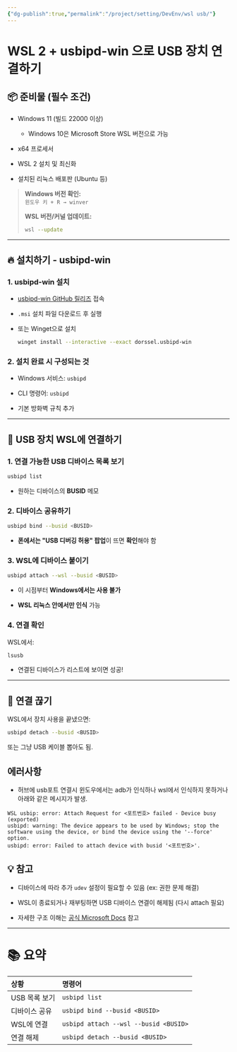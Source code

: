 ```yaml
---
{"dg-publish":true,"permalink":"/project/setting/DevEnv/wsl usb/"}
---
```



# WSL 2 + usbipd-win 으로 USB 장치 연결하기

## 📦 준비물 (필수 조건)

- Windows 11 (빌드 22000 이상)
    
    - Windows 10은 Microsoft Store WSL 버전으로 가능
        
- x64 프로세서
    
- WSL 2 설치 및 최신화
    
- 설치된 리눅스 배포판 (Ubuntu 등)
    

> **Windows 버전 확인:**  
> `윈도우 키 + R → winver`
> 
> **WSL 버전/커널 업데이트:**
> 
> ```bash
> wsl --update
> ```

---

## 🔥 설치하기 - usbipd-win

### 1. usbipd-win 설치

- [usbipd-win GitHub 릴리즈](https://github.com/dorssel/usbipd-win/releases) 접속
    
- `.msi` 설치 파일 다운로드 후 실행
    
- 또는 Winget으로 설치
    
    ```bash
    winget install --interactive --exact dorssel.usbipd-win
    ```
    

### 2. 설치 완료 시 구성되는 것

- Windows 서비스: `usbipd`
    
- CLI 명령어: `usbipd`
    
- 기본 방화벽 규칙 추가
    

---

## 🚀 USB 장치 WSL에 연결하기

### 1. 연결 가능한 USB 디바이스 목록 보기

```bash
usbipd list
```

- 원하는 디바이스의 **BUSID** 메모
    

### 2. 디바이스 공유하기

```bash
usbipd bind --busid <BUSID>
```

- **폰에서는 "USB 디버깅 허용" 팝업**이 뜨면 **확인**해야 함
    

### 3. WSL에 디바이스 붙이기

```bash
usbipd attach --wsl --busid <BUSID>
```

- 이 시점부터 **Windows에서는 사용 불가**
    
- **WSL 리눅스 안에서만 인식** 가능
    

### 4. 연결 확인

WSL에서:

```bash
lsusb
```

- 연결된 디바이스가 리스트에 보이면 성공!
    

---

## 🛑 연결 끊기

WSL에서 장치 사용을 끝냈으면:

```bash
usbipd detach --busid <BUSID>
```

또는 그냥 USB 케이블 뽑아도 됨.

## 에러사항
- 허브에 usb포트 연결시 윈도우에서는 adb가 인식하나 wsl에서 인식하지 못하거나 아래와 같은 메시지가 발생.
```
WSL usbip: error: Attach Request for <포트번호> failed - Device busy (exported)
usbipd: warning: The device appears to be used by Windows; stop the software using the device, or bind the device using the '--force' option.
usbipd: error: Failed to attach device with busid '<포트번호>'.
```


## 💡 참고

- 디바이스에 따라 추가 `udev` 설정이 필요할 수 있음 (ex: 권한 문제 해결)

- WSL이 종료되거나 재부팅하면 USB 디바이스 연결이 해제됨 (다시 attach 필요)

- 자세한 구조 이해는 [공식 Microsoft Docs](https://learn.microsoft.com/ko-kr/windows/wsl/connect-usb) 참고

---

# 📚 요약

|상황|명령어|
|:--|:--|
|USB 목록 보기|`usbipd list`|
|디바이스 공유|`usbipd bind --busid <BUSID>`|
|WSL에 연결|`usbipd attach --wsl --busid <BUSID>`|
|연결 해제|`usbipd detach --busid <BUSID>`|
